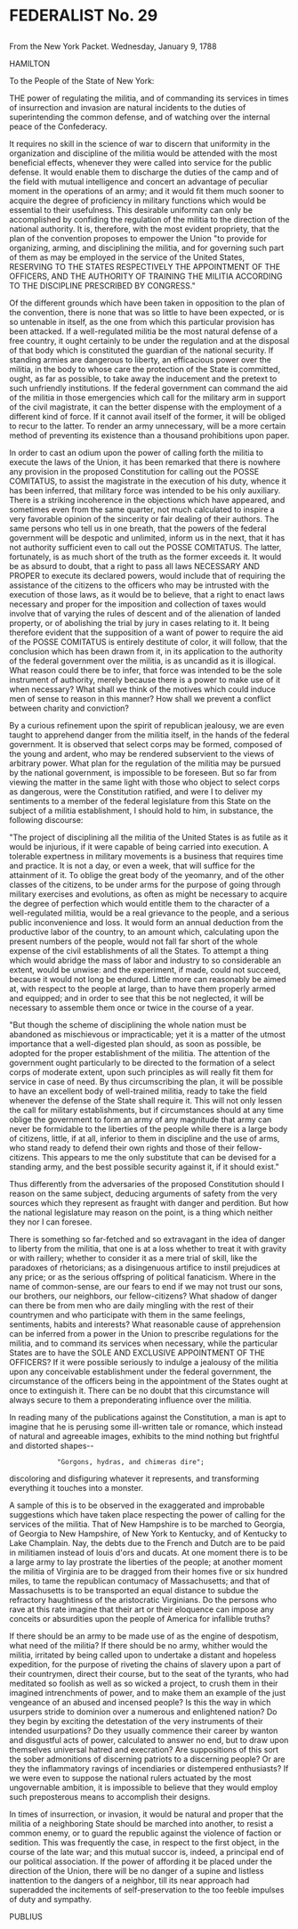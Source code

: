 # FEDERALIST No. 29
## 


From the New York Packet. Wednesday, January 9, 1788

HAMILTON

To the People of the State of New York:

THE power of regulating the militia, and of commanding its services in
times of insurrection and invasion are natural incidents to the duties
of superintending the common defense, and of watching over the internal
peace of the Confederacy.

It requires no skill in the science of war to discern that uniformity
in the organization and discipline of the militia would be attended with
the most beneficial effects, whenever they were called into service for
the public defense. It would enable them to discharge the duties of the
camp and of the field with mutual intelligence and concert an advantage
of peculiar moment in the operations of an army; and it would fit them
much sooner to acquire the degree of proficiency in military functions
which would be essential to their usefulness. This desirable uniformity
can only be accomplished by confiding the regulation of the militia to
the direction of the national authority. It is, therefore, with the most
evident propriety, that the plan of the convention proposes to empower
the Union "to provide for organizing, arming, and disciplining the
militia, and for governing such part of them as may be employed in the
service of the United States, RESERVING TO THE STATES RESPECTIVELY THE
APPOINTMENT OF THE OFFICERS, AND THE AUTHORITY OF TRAINING THE MILITIA
ACCORDING TO THE DISCIPLINE PRESCRIBED BY CONGRESS."

Of the different grounds which have been taken in opposition to the
plan of the convention, there is none that was so little to have been
expected, or is so untenable in itself, as the one from which this
particular provision has been attacked. If a well-regulated militia be
the most natural defense of a free country, it ought certainly to
be under the regulation and at the disposal of that body which is
constituted the guardian of the national security. If standing armies
are dangerous to liberty, an efficacious power over the militia, in the
body to whose care the protection of the State is committed, ought, as
far as possible, to take away the inducement and the pretext to such
unfriendly institutions. If the federal government can command the aid
of the militia in those emergencies which call for the military arm in
support of the civil magistrate, it can the better dispense with the
employment of a different kind of force. If it cannot avail itself of
the former, it will be obliged to recur to the latter. To render an army
unnecessary, will be a more certain method of preventing its existence
than a thousand prohibitions upon paper.

In order to cast an odium upon the power of calling forth the militia
to execute the laws of the Union, it has been remarked that there is
nowhere any provision in the proposed Constitution for calling out the
POSSE COMITATUS, to assist the magistrate in the execution of his duty,
whence it has been inferred, that military force was intended to be his
only auxiliary. There is a striking incoherence in the objections
which have appeared, and sometimes even from the same quarter, not much
calculated to inspire a very favorable opinion of the sincerity or fair
dealing of their authors. The same persons who tell us in one breath,
that the powers of the federal government will be despotic and
unlimited, inform us in the next, that it has not authority sufficient
even to call out the POSSE COMITATUS. The latter, fortunately, is as
much short of the truth as the former exceeds it. It would be as absurd
to doubt, that a right to pass all laws NECESSARY AND PROPER to execute
its declared powers, would include that of requiring the assistance of
the citizens to the officers who may be intrusted with the execution
of those laws, as it would be to believe, that a right to enact laws
necessary and proper for the imposition and collection of taxes would
involve that of varying the rules of descent and of the alienation of
landed property, or of abolishing the trial by jury in cases relating to
it. It being therefore evident that the supposition of a want of power
to require the aid of the POSSE COMITATUS is entirely destitute of
color, it will follow, that the conclusion which has been drawn from it,
in its application to the authority of the federal government over the
militia, is as uncandid as it is illogical. What reason could there
be to infer, that force was intended to be the sole instrument of
authority, merely because there is a power to make use of it when
necessary? What shall we think of the motives which could induce men of
sense to reason in this manner? How shall we prevent a conflict between
charity and conviction?

By a curious refinement upon the spirit of republican jealousy, we are
even taught to apprehend danger from the militia itself, in the hands of
the federal government. It is observed that select corps may be formed,
composed of the young and ardent, who may be rendered subservient to the
views of arbitrary power. What plan for the regulation of the militia
may be pursued by the national government, is impossible to be foreseen.
But so far from viewing the matter in the same light with those who
object to select corps as dangerous, were the Constitution ratified, and
were I to deliver my sentiments to a member of the federal legislature
from this State on the subject of a militia establishment, I should hold
to him, in substance, the following discourse:

"The project of disciplining all the militia of the United States is
as futile as it would be injurious, if it were capable of being carried
into execution. A tolerable expertness in military movements is a
business that requires time and practice. It is not a day, or even a
week, that will suffice for the attainment of it. To oblige the great
body of the yeomanry, and of the other classes of the citizens, to
be under arms for the purpose of going through military exercises and
evolutions, as often as might be necessary to acquire the degree of
perfection which would entitle them to the character of a well-regulated
militia, would be a real grievance to the people, and a serious public
inconvenience and loss. It would form an annual deduction from the
productive labor of the country, to an amount which, calculating upon
the present numbers of the people, would not fall far short of the whole
expense of the civil establishments of all the States. To attempt
a thing which would abridge the mass of labor and industry to so
considerable an extent, would be unwise: and the experiment, if made,
could not succeed, because it would not long be endured. Little more
can reasonably be aimed at, with respect to the people at large, than to
have them properly armed and equipped; and in order to see that this be
not neglected, it will be necessary to assemble them once or twice in
the course of a year.

"But though the scheme of disciplining the whole nation must be
abandoned as mischievous or impracticable; yet it is a matter of the
utmost importance that a well-digested plan should, as soon as possible,
be adopted for the proper establishment of the militia. The attention of
the government ought particularly to be directed to the formation of a
select corps of moderate extent, upon such principles as will really fit
them for service in case of need. By thus circumscribing the plan, it
will be possible to have an excellent body of well-trained militia,
ready to take the field whenever the defense of the State shall require
it. This will not only lessen the call for military establishments, but
if circumstances should at any time oblige the government to form an
army of any magnitude that army can never be formidable to the liberties
of the people while there is a large body of citizens, little, if at
all, inferior to them in discipline and the use of arms, who stand ready
to defend their own rights and those of their fellow-citizens. This
appears to me the only substitute that can be devised for a standing
army, and the best possible security against it, if it should exist."

Thus differently from the adversaries of the proposed Constitution
should I reason on the same subject, deducing arguments of safety
from the very sources which they represent as fraught with danger and
perdition. But how the national legislature may reason on the point, is
a thing which neither they nor I can foresee.

There is something so far-fetched and so extravagant in the idea of
danger to liberty from the militia, that one is at a loss whether to
treat it with gravity or with raillery; whether to consider it as a mere
trial of skill, like the paradoxes of rhetoricians; as a disingenuous
artifice to instil prejudices at any price; or as the serious offspring
of political fanaticism. Where in the name of common-sense, are our
fears to end if we may not trust our sons, our brothers, our neighbors,
our fellow-citizens? What shadow of danger can there be from men who
are daily mingling with the rest of their countrymen and who participate
with them in the same feelings, sentiments, habits and interests? What
reasonable cause of apprehension can be inferred from a power in the
Union to prescribe regulations for the militia, and to command its
services when necessary, while the particular States are to have the
SOLE AND EXCLUSIVE APPOINTMENT OF THE OFFICERS? If it were possible
seriously to indulge a jealousy of the militia upon any conceivable
establishment under the federal government, the circumstance of the
officers being in the appointment of the States ought at once to
extinguish it. There can be no doubt that this circumstance will always
secure to them a preponderating influence over the militia.

In reading many of the publications against the Constitution, a man is
apt to imagine that he is perusing some ill-written tale or romance,
which instead of natural and agreeable images, exhibits to the mind
nothing but frightful and distorted shapes--

                "Gorgons, hydras, and chimeras dire";

discoloring and disfiguring whatever it represents, and transforming
everything it touches into a monster.

A sample of this is to be observed in the exaggerated and improbable
suggestions which have taken place respecting the power of calling for
the services of the militia. That of New Hampshire is to be marched to
Georgia, of Georgia to New Hampshire, of New York to Kentucky, and of
Kentucky to Lake Champlain. Nay, the debts due to the French and Dutch
are to be paid in militiamen instead of louis d'ors and ducats. At one
moment there is to be a large army to lay prostrate the liberties of the
people; at another moment the militia of Virginia are to be dragged from
their homes five or six hundred miles, to tame the republican contumacy
of Massachusetts; and that of Massachusetts is to be transported an
equal distance to subdue the refractory haughtiness of the aristocratic
Virginians. Do the persons who rave at this rate imagine that their
art or their eloquence can impose any conceits or absurdities upon the
people of America for infallible truths?

If there should be an army to be made use of as the engine of despotism,
what need of the militia? If there should be no army, whither would
the militia, irritated by being called upon to undertake a distant and
hopeless expedition, for the purpose of riveting the chains of slavery
upon a part of their countrymen, direct their course, but to the seat
of the tyrants, who had meditated so foolish as well as so wicked a
project, to crush them in their imagined intrenchments of power, and
to make them an example of the just vengeance of an abused and incensed
people? Is this the way in which usurpers stride to dominion over
a numerous and enlightened nation? Do they begin by exciting the
detestation of the very instruments of their intended usurpations? Do
they usually commence their career by wanton and disgustful acts
of power, calculated to answer no end, but to draw upon themselves
universal hatred and execration? Are suppositions of this sort the sober
admonitions of discerning patriots to a discerning people? Or are they
the inflammatory ravings of incendiaries or distempered enthusiasts?
If we were even to suppose the national rulers actuated by the most
ungovernable ambition, it is impossible to believe that they would
employ such preposterous means to accomplish their designs.

In times of insurrection, or invasion, it would be natural and proper
that the militia of a neighboring State should be marched into another,
to resist a common enemy, or to guard the republic against the violence
of faction or sedition. This was frequently the case, in respect to the
first object, in the course of the late war; and this mutual succor is,
indeed, a principal end of our political association. If the power of
affording it be placed under the direction of the Union, there will
be no danger of a supine and listless inattention to the dangers of
a neighbor, till its near approach had superadded the incitements of
self-preservation to the too feeble impulses of duty and sympathy.

PUBLIUS




